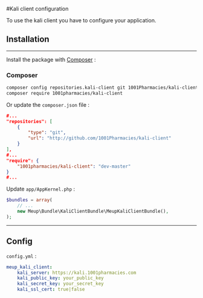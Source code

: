 #Kali client configuration

To use the kali client you have to configure your application.

## Installation

---

Install the package with [Composer](http://getcomposer.org/) :

### Composer

```bash
composer config repositories.kali-client git 1001Pharmacies/kali-client
composer require 1001pharmacies/kali-client
```

Or update the `composer.json` file :

```json
#...
"repositories": [
    {
        "type": "git",
        "url": "http://github.com/1001Pharmacies/kali-client"
    }
],
#...
"require": {
    "1001pharmacies/kali-client": "dev-master"
}
#...
```

Update `app/AppKernel.php` :
        
```php
$bundles = array(
    // ...
    new Meup\Bundle\KaliClientBundle\MeupKaliClientBundle(),
);
```

---

## Config

`config.yml` :

```yml
meup_kali_client:
    kali_server: https://kali.1001pharmacies.com
    kali_public_key: your_public_key
    kali_secret_key: your_secret_key
    kali_ssl_cert: true|false
```